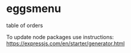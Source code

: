 # eggsmenu
table of orders

To update node packages use instructions: https://expressjs.com/en/starter/generator.html 
